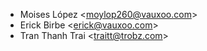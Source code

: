 - Moises López \<<moylop260@vauxoo.com>\>
- Erick Birbe \<<erick@vauxoo.com>\>
- Tran Thanh Trai \<<traitt@trobz.com>\>
